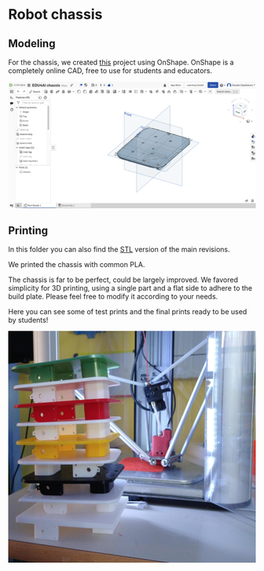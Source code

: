 # Robot chassis

## Modeling
For the chassis, we created [this](https://cad.onshape.com/documents/15c321ccd0213a232c1b2dd5/w/b4b8e765f4b619d71b8de61f/e/8b93bb84c32f0defb354983d?renderMode=0&uiState=627d060678688a1df5b7ed36) project using OnShape. OnShape is a completely online CAD, free to use for students and educators.

![chassis](./chassis.png)

## Printing
In this folder you can also find the [STL](./chassis-v6.stl) version of the main revisions.

We printed the chassis with common PLA.

The chassis is far to be perfect, could be largely improved. We favored simplicity for 3D printing, using a single part and a flat side to adhere to the build plate. Please feel free to modify it according to your needs.

Here you can see some of test prints and the final prints ready to be used by students!

![Printed versions](./printed.jpg)